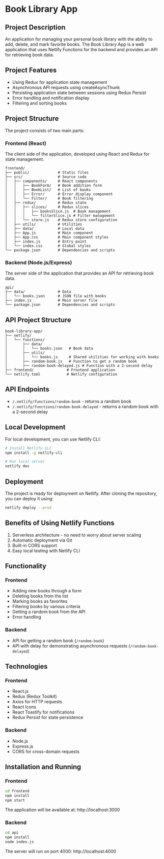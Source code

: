 # Book Library App

## Project Description

An application for managing your personal book library with the ability to add, delete, and mark favorite books. The Book Library App is a web application that uses Netlify Functions for the backend and provides an API for retrieving book data.

## Project Features

- Using Redux for application state management
- Asynchronous API requests using createAsyncThunk
- Persisting application state between sessions using Redux Persist
- Error handling and notification display
- Filtering and sorting books

## Project Structure

The project consists of two main parts:

### Frontend (React)

The client side of the application, developed using React and Redux for state management.

```
frontend/
├── public/             # Static files
├── src/                # Source code
│   ├── components/     # React components
│   │   ├── BookForm/   # Book addition form
│   │   ├── BookList/   # List of books
│   │   ├── Error/      # Error display component
│   │   └── Filter/     # Book filtering
│   ├── redux/          # Redux state
│   │   ├── slices/     # Redux slices
│   │   │   ├── booksSlice.js  # Book management
│   │   │   └── filterSlice.js # Filter management
│   │   └── store.js    # Redux store configuration
│   ├── utils/          # Utilities
│   ├── data/           # Local data
│   ├── App.js          # Main component
│   ├── App.css         # Main component styles
│   ├── index.js        # Entry point
│   └── index.css       # Global styles
└── package.json        # Dependencies and scripts
```

### Backend (Node.js/Express)

The server side of the application that provides an API for retrieving book data.

```
api/
├── data/               # Data
│   └── books.json      # JSON file with books
├── index.js            # Main server file
└── package.json        # Dependencies and scripts
```

## API Project Structure

```
book-library-app/
├── netlify/
│   └── functions/
│       ├── data/
│       │   └── books.json   # Book data
│       ├── utils/
│       │   └── books.js     # Shared utilities for working with books
│       ├── random-book.js   # Function to get a random book
│       ├── random-book-delayed.js # Function with a 2-second delay
├── frontend/               # Frontend application
└── netlify.toml            # Netlify configuration
```

## API Endpoints

- `/.netlify/functions/random-book` - returns a random book
- `/.netlify/functions/random-book-delayed` - returns a random book with a 2-second delay

## Local Development

For local development, you can use Netlify CLI:

```bash
# Install Netlify CLI
npm install -g netlify-cli

# Run local server
netlify dev
```

## Deployment

The project is ready for deployment on Netlify. After cloning the repository, you can deploy it using:

```bash
netlify deploy --prod
```

## Benefits of Using Netlify Functions

1. Serverless architecture - no need to worry about server scaling
2. Automatic deployment via Git
3. Built-in CORS support
4. Easy local testing with Netlify CLI

## Functionality

### Frontend

- Adding new books through a form
- Deleting books from the list
- Marking books as favorites
- Filtering books by various criteria
- Getting a random book from the API
- Error handling

### Backend

- API for getting a random book (`/random-book`)
- API with delay for demonstrating asynchronous requests (`/random-book-delayed`)

## Technologies

### Frontend

- React.js
- Redux (Redux Toolkit)
- Axios for HTTP requests
- React Icons
- React Toastify for notifications
- Redux Persist for state persistence

### Backend

- Node.js
- Express.js
- CORS for cross-domain requests

## Installation and Running

### Frontend

```bash
cd frontend
npm install
npm start
```

The application will be available at: http://localhost:3000

### Backend

```bash
cd api
npm install
node index.js
```

The server will run on port 4000: http://localhost:4000
